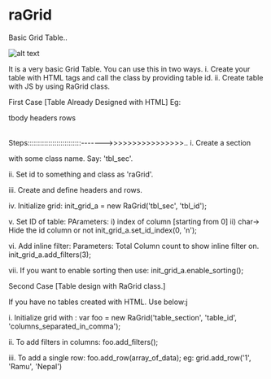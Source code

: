 # raGrid
Basic Grid Table.. 

![alt text](https://github.com/ramubhusal/raGrid/blob/master/basic%20grid.jpg)

It is a very basic Grid Table.
You can use this in two ways.
i. Create your table with HTML tags and call the class by providing table id.
ii. Create table with JS by using RaGrid class.

First Case [Table Already Designed with HTML]
Eg:
<table id='table_id' class='raGrid'>
  tbody
  headers
  rows
</table>

Steps::::::::::::::::::::::::::------->>>>>>>>>>>>>>>>..
i. Create a section <div> with some class name. Say: 'tbl_sec'.
  
ii. Set id to something and class as 'raGrid'.

iii. Create <tbody> and define headers and rows.
  
iv. Initialize grid: 
  init_grid_a = new RaGrid('tbl_sec', 'tbl_id');
  
v. Set ID of table:
  PArameters: i) index of column [starting from 0]
  ii) char-> Hide the id column or not
  init_grid_a.set_id_index(0, 'n');
  
vi. Add inline filter:
  Parameters: Total Column count to show inline filter on.
  init_grid_a.add_filters(3);
  
vii. If you want to enable sorting then use:
  init_grid_a.enable_sorting();
  
  
  
Second Case [Table design with RaGrid class.]

If you have no tables created with HTML. Use below:j
 
i. Initialize grid with : 
var foo = new RaGrid('table_section', 'table_id', 'columns_separated_in_comma');

ii. To add filters in columns:
foo.add_filters();

iii. To add a single row:
foo.add_row(array_of_data);
eg: grid.add_row('1', 'Ramu', 'Nepal')
